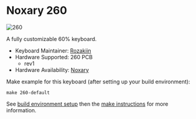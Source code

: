 # Noxary 260

![260](https://cdn.discordapp.com/attachments/438429095303315456/489188948749451276/image0.jpg)

A fully customizable 60% keyboard.

* Keyboard Maintainer: [Rozakiin](https://github.com/rozakiin)
* Hardware Supported: 260 PCB
  * rev1 
* Hardware Availability: [Noxary]()

Make example for this keyboard (after setting up your build environment):

    make 260-default

See [build environment setup](https://docs.qmk.fm/build_environment_setup.html) then the [make instructions](https://docs.qmk.fm/make_instructions.html) for more information.
